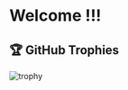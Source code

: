 # Welcome !!!
## 🏆 GitHub Trophies
![trophy](https://github-profile-trophy.vercel.app/?username=torvic&theme=alduin)
